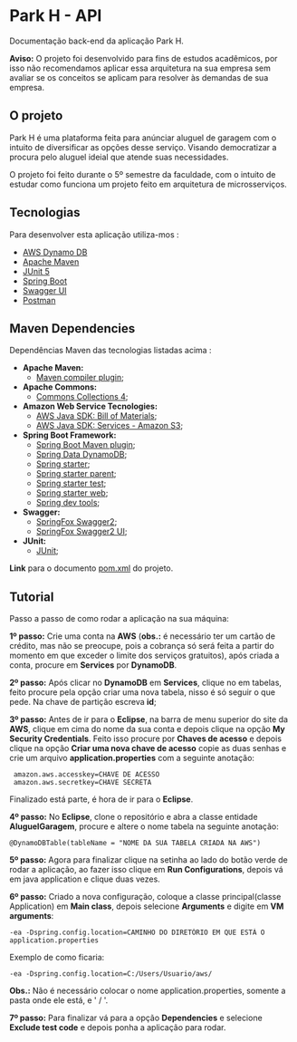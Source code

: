 # Park H - API  
Documentação back-end da aplicação Park H.<br/> 

**Aviso:** O projeto foi desenvolvido para fins de estudos acadêmicos, por isso não recomendamos aplicar essa arquitetura na sua empresa sem avaliar se os conceitos se aplicam para resolver às demandas de sua empresa.
<br/>

## O projeto
Park H é uma plataforma feita para anúnciar aluguel de garagem com o intuito de diversificar as opções desse serviço. Visando democratizar a procura pelo aluguel ideial que atende suas necessidades.

O projeto foi feito durante o 5º semestre da faculdade, com o intuito de estudar como funciona um projeto feito em arquitetura de microsserviços.

## Tecnologias
Para desenvolver esta aplicação utiliza-mos :
- [AWS Dynamo DB](https://aws.amazon.com/pt/dynamodb/)
- [Apache Maven](https://maven.apache.org/)
- [JUnit 5](https://junit.org/junit5/)
- [Spring Boot](https://spring.io/projects/spring-boot)
- [Swagger UI](https://swagger.io/tools/swagger-ui/)
- [Postman](https://www.postman.com/)
## Maven Dependencies
Dependências Maven das tecnologias listadas acima :
- **Apache Maven:** 
  - [Maven compiler plugin](https://mvnrepository.com/artifact/org.apache.maven.plugins/maven-compiler-plugin/3.8.1);  
- **Apache Commons:**
  - [Commons Collections 4](https://mvnrepository.com/artifact/org.apache.commons/commons-collections4/4.4);
- **Amazon Web Service Tecnologies:**
  - [AWS Java SDK: Bill of Materials](https://mvnrepository.com/artifact/software.amazon.awssdk/bom/2.17.29);
  - [AWS Java SDK: Services - Amazon S3](https://mvnrepository.com/artifact/software.amazon.awssdk/s3/2.17.29);
- **Spring Boot Framework:** 
  - [Spring Boot Maven plugin](https://mvnrepository.com/artifact/org.springframework.boot/spring-boot-maven-plugin/2.5.4);
  - [Spring Data DynamoDB](https://mvnrepository.com/artifact/com.github.derjust/spring-data-dynamodb/5.1.0);
  - [Spring starter](https://mvnrepository.com/artifact/org.springframework.boot/spring-boot-starter/2.5.4);
  - [Spring starter parent](https://mvnrepository.com/artifact/org.springframework.boot/spring-boot-starter-parent/2.5.4);
  - [Spring starter test](https://mvnrepository.com/artifact/org.springframework.boot/spring-boot-starter-test/2.5.4);
  - [Spring starter web](https://mvnrepository.com/artifact/org.springframework.boot/spring-boot-starter-web/2.5.4);
  - [Spring dev tools](https://mvnrepository.com/artifact/org.springframework.boot/spring-boot-devtools/2.5.4);
- **Swagger:** 
  - [SpringFox Swagger2](https://mvnrepository.com/artifact/io.springfox/springfox-swagger2/3.0.0);
  - [SpringFox Swagger2 UI](https://mvnrepository.com/artifact/io.springfox/springfox-swagger-ui/3.0.0);
- **JUnit:**
  - [JUnit](https://mvnrepository.com/artifact/junit/junit/4.13.2);

**Link** para o documento [pom.xml](https://github.com/Marlinsk/Park_H-Backend/blob/master/backend-park/pom.xml) do projeto.

## Tutorial
Passo a passo de como rodar a aplicação na sua máquina:

**1º passo:** Crie uma conta na **AWS** (**obs.:** é necessário ter um cartão de crédito, mas não se preocupe, pois a cobrança só será feita a partir do momento em que exceder o limite dos serviços gratuitos), após criada a conta, procure em **Services** por **DynamoDB**.

**2º passo:** Após clicar no **DynamoDB** em **Services**, clique no em tabelas, feito procure pela opção criar uma nova tabela, nisso é só seguir o que pede. Na chave de partição escreva **id**; 

**3º passo:** Antes de ir para o **Eclipse**, na barra de menu superior do site da **AWS**, clique em cima do nome da sua conta e depois clique na opção **My Security Credentials**. Feito isso procure por **Chaves de acesso** e depois clique na opção **Criar uma nova chave de acesso** copie as duas senhas e crie um arquivo **application.properties** com a seguinte anotação:
```
 amazon.aws.accesskey=CHAVE DE ACESSO
 amazon.aws.secretkey=CHAVE SECRETA
```
Finalizado está parte, é hora de ir para o **Eclipse**.

**4º passo:** No **Eclipse**, clone o repositório e abra a classe entidade **AluguelGaragem**, procure e altere o nome tabela na seguinte anotação:
```
@DynamoDBTable(tableName = "NOME DA SUA TABELA CRIADA NA AWS") 
```
**5º passo:** Agora para finalizar clique na setinha ao lado do botão verde de rodar a aplicação, ao fazer isso clique em **Run Configurations**, depois vá em java application e clique duas vezes. 

**6º passo:** Criado a nova configuração, coloque a classe principal(classe Application) em **Main class**, depois selecione **Arguments** e digite em **VM arguments**: 
```
-ea -Dspring.config.location=CAMINHO DO DIRETÓRIO EM QUE ESTÁ O application.properties 
```
Exemplo de como ficaria:
```
-ea -Dspring.config.location=C:/Users/Usuario/aws/ 
```
**Obs.:** Não é necessário colocar o nome application.properties, somente a pasta onde ele está, e ' / '.

**7º passo:** Para finalizar vá para a opção **Dependencies** e selecione **Exclude test code** e depois ponha a aplicação para rodar.  
